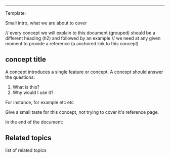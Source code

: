 
<!--
Title: "Netdata Views"
custom_edit_url: https://github.com/netdata/learn/blob/master/docs/concepts/netdata-hub/netdata-views.md
learn_status: Published
learn_topic_type: Concepts
learn_rel_path: docs/concepts/netdata-hub/netdata-views.md
learn_repo_doc: True
learn_docs_purpose: Present the Netdata Hub's views/tabs, not focusing on dashboards which we explain them in depth in visualizations
-->



**********************************************************************
Template:

Small intro, what we are about to cover

// every concept we will explain to this document (grouped) should be a different heading (h2) and followed by an example
// we need at any given moment to provide a reference (a anchored link to this concept)
## concept title

A concept introduces a single feature or concept. A concept should answer the questions:

1. What is this?
2. Why would I use it?

For instance, for example etc etc

Give a small taste for this concept, not trying to cover it's reference page. 

In the end of the document:

## Related topics

list of related topics

